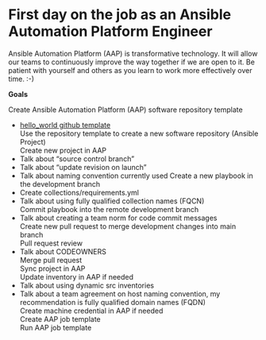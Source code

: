 First day on the job as an Ansible Automation Platform Engineer
=========
Ansible Automation Platform (AAP) is transformative technology.  It will allow our teams to continuously improve the way together if we are open to it.  Be patient with yourself and others as you learn to work more effectively over time. :-)

**Goals**

Create Ansible Automation Platform (AAP) software repository template<br>
- [hello_world github template](https://github.com/ericcames/hello_world "hello_world github template")<br>
Use the repository template to create a new software repository (Ansible Project)<br>
Create new project in AAP<br>
- Talk about “source control branch”
- Talk about “update revision on launch”
- Talk about naming convention currently used
Create a new playbook in the development branch<br>
- Create collections/requirements.yml
- Talk about using fully qualified collection names (FQCN)<br>
Commit playbook into the remote development branch<br>
- Talk about creating a team norm for code commit messages<br>
Create new pull request to merge development changes into main branch<br>
Pull request review<br>
- Talk about CODEOWNERS<br>
Merge pull request<br>
Sync project in AAP<br>
Update inventory in AAP if needed<br>
- Talk about using dynamic src inventories
- Talk about a team agreement on host naming convention, my recommendation is fully qualified domain names (FQDN)<br>
Create machine credential in AAP if needed<br>
Create AAP job template<br>
Run AAP job template<br>
